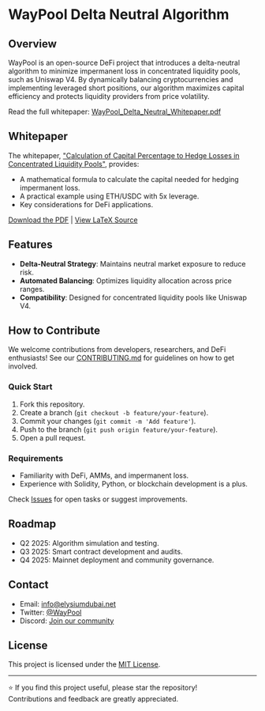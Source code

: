 # WayPool Delta Neutral Algorithm

## Overview
WayPool is an open-source DeFi project that introduces a delta-neutral algorithm to minimize impermanent loss in concentrated liquidity pools, such as Uniswap V4. By dynamically balancing cryptocurrencies and implementing leveraged short positions, our algorithm maximizes capital efficiency and protects liquidity providers from price volatility.

Read the full whitepaper: [WayPool_Delta_Neutral_Whitepaper.pdf](WayPool_Delta_Neutral_Whitepaper.pdf)

## Whitepaper
The whitepaper, ["Calculation of Capital Percentage to Hedge Losses in Concentrated Liquidity Pools"](WayPool_Delta_Neutral_Whitepaper.pdf), provides:
- A mathematical formula to calculate the capital needed for hedging impermanent loss.
- A practical example using ETH/USDC with 5x leverage.
- Key considerations for DeFi applications.

[Download the PDF](WayPool_Delta_Neutral_Whitepaper.pdf) | [View LaTeX Source](main.tex)

## Features
- **Delta-Neutral Strategy**: Maintains neutral market exposure to reduce risk.
- **Automated Balancing**: Optimizes liquidity allocation across price ranges.
- **Compatibility**: Designed for concentrated liquidity pools like Uniswap V4.

## How to Contribute
We welcome contributions from developers, researchers, and DeFi enthusiasts! See our [CONTRIBUTING.md](CONTRIBUTING.md) for guidelines on how to get involved.

### Quick Start
1. Fork this repository.
2. Create a branch (`git checkout -b feature/your-feature`).
3. Commit your changes (`git commit -m 'Add feature'`).
4. Push to the branch (`git push origin feature/your-feature`).
5. Open a pull request.

### Requirements
- Familiarity with DeFi, AMMs, and impermanent loss.
- Experience with Solidity, Python, or blockchain development is a plus.

Check [Issues](https://github.com/your-username/waypool-delta-neutral/issues) for open tasks or suggest improvements.

## Roadmap
- Q2 2025: Algorithm simulation and testing.
- Q3 2025: Smart contract development and audits.
- Q4 2025: Mainnet deployment and community governance.

## Contact
- Email: [info@elysiumdubai.net](mailto:info@elysiumdubai.net)
- Twitter: [@WayPool](https://twitter.com/your-twitter) <!-- Update with your handle -->
- Discord: [Join our community](https://discord.gg/your-invite) <!-- Update with your link -->

## License
This project is licensed under the [MIT License](LICENSE).

---

⭐ If you find this project useful, please star the repository!  
Contributions and feedback are greatly appreciated.
